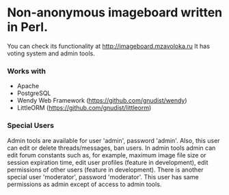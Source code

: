 # Non-anonymous imageboard written in Perl.
You can check its functionality at http://imageboard.mzavoloka.ru
It has voting system and admin tools.

### Works with
- Apache
- PostgreSQL
- Wendy Web Framework (https://github.com/gnudist/wendy)
- LittleORM (https://github.com/gnudist/littleorm)

### Special Users
Admin tools are available for user 'admin', password 'admin'. Also, this user can edit or delete threads/messages, ban users. In admin tools admin can edit forum constants such as, for example, maximum image file size or session expiration time, edit user profiles (feature in development), edit permissions of other users (feature in development).
There is another special user 'moderator', password 'moderator'. This user has same permissions as admin except of access to admin tools.
